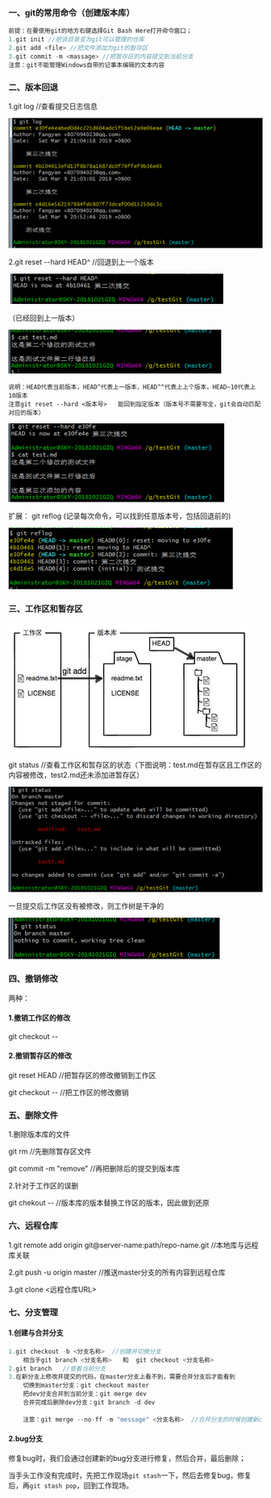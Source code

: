 ### 一、git的常用命令（创建版本库）

```java 
前提：在要使用git的地方右键选择Git Bash Here打开命令窗口；
1.git init //把该目录变为git可以管理的仓库
2.git add <file> //把文件添加为git的暂存区
3.git commit -m <massage> //把暂存区的内容提交到当前分支
注意：git不能管理Windows自带的记事本编辑的文本内容
```

### 二、版本回退

1.git log  //查看提交日志信息

![1552137059476](assets/1552137059476.png)

2.git reset --hard HEAD^  //回退到上一个版本

​	![1552137406698](assets/1552137406698.png)

（已经回到上一版本）

![1552137497626](assets/1552137497626.png)

```
说明：HEAD代表当前版本，HEAD^代表上一版本，HEAD^^代表上上个版本，HEAD~10代表上10版本
注意git reset --hard <版本号>   能回到指定版本（版本号不需要写全，git会自动匹配对应的版本）
```

![1552137958520](assets/1552137958520.png)

扩展：   git reflog  (记录每次命令，可以找到任意版本号，包括回退前的)

![1552138181726](assets/1552138181726.png)

### 三、工作区和暂存区

![1552139400133](assets/1552139400133.png)

git status  //查看工作区和暂存区的状态（下图说明：test.md在暂存区且工作区的内容被修改，test2.md还未添加进暂存区）

![1552139477439](assets/1552139477439.png)

一旦提交后工作区没有被修改，则工作树是干净的

![1552139807447](assets/1552139807447.png)

### 四、撤销修改

两种：

#### 1.撤销工作区的修改

git checkout -- <file>

#### 2.撤销暂存区的修改

git reset HEAD <file>    //把暂存区的修改撤销到工作区

git checkout -- <file>     //把工作区的修改撤销

### 五、删除文件 

1.删除版本库的文件

git rm <file>    //先删除暂存区文件

git commit -m "remove"    //再把删除后的提交到版本库

2.针对于工作区的误删

git chekout -- <file>    //版本库的版本替换工作区的版本，因此做到还原

### 六、远程仓库

1.git remote add origin git@server-name:path/repo-name.git   //本地库与远程库关联

2.git push -u origin master      //推送master分支的所有内容到远程仓库

3.git clone <远程仓库URL>

### 七、分支管理

#### 1.创建与合并分支

```java
1.git checkout -b <分支名称>  //创建并切换分支
    相当于git branch <分支名称>   和  git checkout <分支名称>   
2.git branch   //查看当前分支
3.在新分支上修改并提交的代码，在master分支上看不到，需要合并分支后才能看到
	切换到master分支：git checkout master
	把dev分支合并到当前分支：git merge dev
	合并完成后删除dev分支：git branch -d dev
	
	注意：git merge --no-ff -m "message" <分支名称>  //合并分支的时候创建新commit，可以看到旧分支的信息（推荐使用）
```

#### 2.bug分支

修复bug时，我们会通过创建新的bug分支进行修复，然后合并，最后删除；

当手头工作没有完成时，先把工作现场`git stash`一下，然后去修复bug，修复后，再`git stash pop`，回到工作现场。